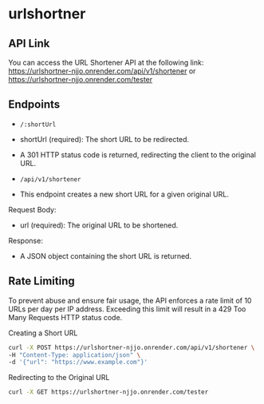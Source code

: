 # urlshortner

## API Link
You can access the URL Shortener API at the following link: https://urlshortner-njjo.onrender.com/api/v1/shortener or https://urlshortner-njjo.onrender.com/tester

## Endpoints
- `/:shortUrl`

- shortUrl (required): The short URL to be redirected.
- A 301 HTTP status code is returned, redirecting the client to the original URL.
    
- `/api/v1/shortener`
- This endpoint creates a new short URL for a given original URL.

Request Body:
- url (required): The original URL to be shortened.
  
Response:
- A JSON object containing the short URL is returned.

## Rate Limiting
To prevent abuse and ensure fair usage, the API enforces a rate limit of 10 URLs per day per IP address. Exceeding this limit will result in a 429 Too Many Requests HTTP status code.

Creating a Short URL
``` bash
curl -X POST https://urlshortner-njjo.onrender.com/api/v1/shortener \
-H "Content-Type: application/json" \
-d '{"url": "https://www.example.com"}'
```

Redirecting to the Original URL
```bash
curl -X GET https://urlshortner-njjo.onrender.com/tester
```
